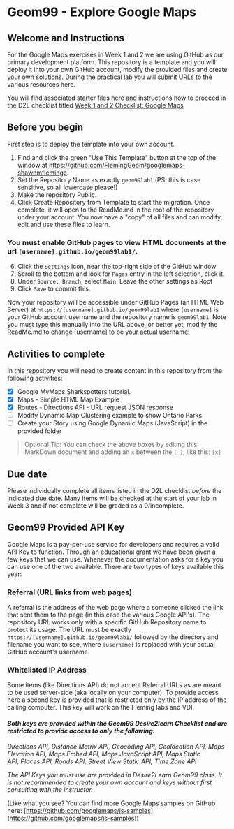 # Geom99 - Explore Google Maps 

## Welcome and Instructions

For the Google Maps exercises in Week 1 and 2 we are using GitHub as our primary development platform. This repository is a template and you will deploy it into your own GitHub account, modify the provided files and create your own solutions. During the practical lab you will submit URLs to the various resources here. 

You will find associated starter files here and instructions how to proceed in the D2L checklist titled [Week 1 and 2 Checklist: Google Maps](https://fleming.desire2learn.com/d2l/lms/checklist/viewchecklist.d2l?checklistId=19116&ou=210866)

## Before you begin

First step is to deploy the template into your own account. 

1. Find and click the green "Use This Template" button at the top of the window at https://github.com/FlemingGeom/googlemaps-shawnmflemingc.
2. Set the Repository Name as exactly `geom99lab1` (PS: this is case sensitive, so all lowercase please!)
3. Make the repository Public. 
4. Click Create Repository from Template to start the migration. Once complete, it will open to the ReadMe.md in the root of the repository under your account. You now have a "copy" of all files and can modify, edit and use these files to learn. 

### You must enable GitHub pages to view HTML documents at the url `[username].github.io/geom99lab1/`. 

6. Click the `Settings` icon, near the top-right side of the GitHub window
7. Scroll to the bottom and look for `Pages` entry in the left selection, click it. 
8. Under `Source: Branch`, select `Main`. Leave the other settings as Root
9. Click `Save` to commit this. 

Now your repository will be accessible under GitHub Pages (an HTML Web Server) at `https://[username].github.io/geom99lab1` where `[username]` is your GitHub account username and the repository name is `geom99lab1`. Note you must type this manually into the URL above, or better yet, modify the ReadMe.md to change [username] to be your actual username! 

## Activities to complete

In this repository you will need to create content in this repository from the following activities:

- [x] Google MyMaps Sharkspotters tutorial. 
- [x] Maps - Simple HTML Map Example
- [x] Routes - Directions API - URL request JSON response
- [ ] Modify Dynamic Map Clustering example to show Ontario Parks
- [ ] Create your Story using Google Dynamic Maps (JavaScript) in the provided folder

> Optional Tip: You can check the above boxes by editing this MarkDown document and adding an `x` between the `[ ]`, like this: `[x]`

## Due date

Please individually complete all items listed in the D2L checklist _before_ the indicated due date. Many items will be checked at the start of your lab in Week 3 and if not complete will be graded as a 0/incomplete. 

## Geom99 Provided API Key 

Google Maps is a pay-per-use service for developers and requires a valid API Key to function. Through an educational grant we have been given a few keys that we can use. Whenever the documentation asks for a key you can use one of the two available. There are two types of keys available this year:

### Referral (URL links from web pages). 

A referral is the address of the web page where a someone clicked the link that sent them to the page (in this case the various Google API's). The repository URL works only with a specific GitHub Repository name to protect its usage. The URL must be exactly `https://[username].github.io/geom99lab1/` followed by the directory and filename you want to see, where `[username]` is replaced with your actual GitHub account's username.

### Whitelisted IP Address

Some items (like Directions API) do not accept Referral URLs as are meant to be used server-side (aka locally on your computer). To provide access here a second key is provided that is restricted only by the IP address of the calling computer. This key will work on the Fleming labs and VDI.

#### _Both keys are provided within the Geom99 Desire2learn Checklist and are restricted to provide access to only the following:_

_Directions API, Distance Matrix API, Geocoding API, Geolocation API, Maps Elevation API, Maps Embed API, Maps JavaScript API, Maps Static API, Places API, Roads API, Street View Static API, Time Zone API_

_The API Keys you must use are provided in Desire2Learn Geom99 class. It is not recommended to create your own account and keys without first consulting with the instructor._

[](https://developers.google.com/maps/gmp-get-started)(Like what you see? You can find more Google Maps samples on GitHub here: [https://github.com/googlemaps/js-samples](https://github.com/googlemaps/js-samples))
